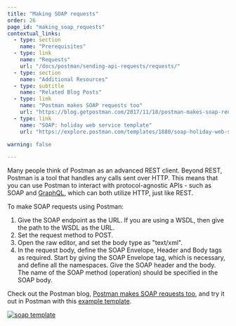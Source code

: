 ```yaml
---
title: "Making SOAP requests"
order: 26
page_id: "making_soap_requests"
contextual_links:
  - type: section
    name: "Prerequisites"
  - type: link
    name: "Requests"
    url: "/docs/postman/sending-api-requests/requests/"
  - type: section
    name: "Additional Resources"
  - type: subtitle
    name: "Related Blog Posts"
  - type: link
    name: "Postman makes SOAP requests too"
    url: "https://blog.getpostman.com/2017/11/18/postman-makes-soap-requests-too/?_ga=2.201091176.754547870.1571851340-1454169035.1570491567"
  - type: link
    name: "SOAP: holiday web service template"
    url: "https://explore.postman.com/templates/1880/soap-holiday-web-service"

warning: false

---
```


Many people think of Postman as an advanced REST client. Beyond REST, Postman is a tool that handles any calls sent over HTTP. This means that you can use Postman to interact with protocol-agnostic APIs - such as SOAP and [GraphQL](/docs/postman/sending-api-requests/graphql/), which can both utilize HTTP, just like REST.

To make SOAP requests using Postman:

1. Give the SOAP endpoint as the URL. If you are using a WSDL, then give the path to the WSDL as the URL.
1. Set the request method to POST.
1. Open the raw editor, and set the body type as "text/xml".
1. In the request body, define the SOAP Envelope, Header and Body tags as required. Start by giving the SOAP Envelope tag, which is necessary, and define all the namespaces. Give the SOAP header and the body. The name of the SOAP method (operation) should be specified in the SOAP body.

Check out the Postman blog, [Postman makes SOAP requests too](https://blog.getpostman.com/2017/11/18/postman-makes-soap-requests-too/), and try it out in Postman with this [example template](https://explore.postman.com/templates/1880/soap-holiday-web-service).

[![soap template](https://i.imgur.com/z0KWWSo.png)](https://i.imgur.com/z0KWWSo.png)
